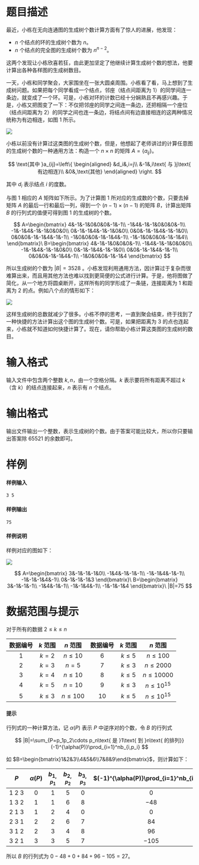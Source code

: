 
# 题目描述

最近，小栋在无向连通图的生成树个数计算方面有了惊人的进展，他发现：

- $n$ 个结点的环的生成树个数为 $n$。
- $n$ 个结点的完全图的生成树个数为 $n^{n-2}$。

这两个发现让小栋欣喜若狂，由此更加坚定了他继续计算生成树个数的想法，他要计算出各种各样图的生成树数目。

一天，小栋和同学聚会，大家围坐在一张大圆桌周围。小栋看了看，马上想到了生成树问题。如果把每个同学看成一个结点，邻座（结点间距离为 $1$）的同学间连一条边，就变成了一个环。可是，小栋对环的计数已经十分娴熟且不再感兴趣。于是，小栋又把图变了一下：不仅把邻座的同学之间连一条边，还把相隔一个座位（结点间距离为 $2$）的同学之间也连一条边，将结点间有边直接相连的这两种情况统称为有边相连，如图 $1$ 所示。

![](source/guoj/1257/img/aHR0cHM6Ly9pLmxvbGkubmV0LzIwMTkvMDYvMjQvNWQxMDExNWYzZWM1ZDQ2MjM3LnBuZw==.png)

小栋以前没有计算过这类图的生成树个数，但是，他想起了老师讲过的计算任意图的生成树个数的一种通用方法：构造一个 $n\times n$ 的矩阵 $A=\{a_{ij}\}$。

$$
\text{其中 }a_{ij}=\left\{
\begin{aligned}
&d_i&,i=j\\
&-1&,i\text{ 与 }j\text{ 有边相连}\\
&0&,\text{其他}
\end{aligned}
\right.
$$

其中 $d_i$ 表示结点 $i$ 的度数。

与图 $1$ 相应的 $A$ 矩阵如下所示。为了计算图 $1$ 所对应的生成数的个数，只要去掉矩阵 $A$ 的最后一行和最后一列，得到一个 $(n-1)\times (n-1)$ 的矩阵 $B$，计算出矩阵 $B$ 的行列式的值便可得到图 $1$ 的生成树的个数。

$$
A=\begin{bmatrix}
4&-1&-1&0&0&0&-1&-1\\
-1&4&-1&-1&0&0&0&-1\\
-1&-1&4&-1&-1&0&0&0\\
0&-1&-1&4&-1&-1&0&0\\
0&0&-1&-1&4&-1&-1&0\\
0&0&0&-1&-1&4&-1&-1\\
-1&0&0&0&-1&-1&4&-1\\
-1&-1&0&0&0&-1&-1&4\\
\end{bmatrix}\ 
B=\begin{bmatrix}
4&-1&-1&0&0&0&-1\\
-1&4&-1&-1&0&0&0\\
-1&-1&4&-1&-1&0&0\\
0&-1&-1&4&-1&-1&0\\
0&0&-1&-1&4&-1&-1\\
0&0&0&-1&-1&4&-1\\
-1&0&0&0&-1&-1&4
\end{bmatrix}
$$

所以生成树的个数为 $|B|=3528$ 。小栋发现利用通用方法，因计算过于复杂而很难算出来，而且用其他方法也难以找到更简便的公式进行计算。于是，他将图做了简化，从一个地方将圆桌断开，这样所有的同学形成了一条链，连接距离为 $1$ 和距离为 $2$ 的点。例如八个点的情形如下：

![](source/guoj/1257/img/aHR0cHM6Ly9pLmxvbGkubmV0LzIwMTkvMDYvMjQvNWQxMDEzNDc0NDg2MjY0NjM5LnBuZw==.png)

这样生成树的总数就减少了很多。小栋不停的思考，一直到聚会结束，终于找到了一种快捷的方法计算出这个图的生成树个数。可是，如果把距离为 $3$ 的点也连起来，小栋就不知道如何快捷计算了。现在，请你帮助小栋计算这类图的生成树的数目。


# 输入格式

输入文件中包含两个整数 $k,n$，由一个空格分隔。$k$ 表示要将所有距离不超过 $k$（含 $k$）的结点连接起来，$n$ 表示有 $n$ 个结点。

# 输出格式

输出文件输出一个整数，表示生成树的个数。由于答案可能比较大，所以你只要输出答案除 $65521$ 的余数即可。

# 样例

#### 样例输入
```plain
3 5
```
#### 样例输出
```plain
75
```
#### 样例说明

样例对应的图如下：

![](source/guoj/1257/img/aHR0cHM6Ly9pLmxvbGkubmV0LzIwMTkvMDYvMjQvNWQxMDEzZGYyZjM5ZTUxMTYyLnBuZw==.png)

$$
A=\begin{bmatrix}
3&-1&-1&-1&0\\
-1&4&-1&-1&-1\\
-1&-1&4&-1&-1\\
-1&-1&-1&4&-1\\
0&-1&-1&-1&3
\end{bmatrix}\ 
B=\begin{bmatrix}
3&-1&-1&-1\\
-1&4&-1&-1\\
-1&-1&4&-1\\
-1&-1&-1&4
\end{bmatrix}\ 
|B|=75
$$

# 数据范围与提示

对于所有的数据 $2\le k\le n$

|数据编号|$k$ 范围|$n$ 范围|数据编号|$k$ 范围|$n$ 范围|
|:-:|:-:|:-:|:-:|:-:|:-:|
|$1$|$k=2$|$n\le 10$|$6$|$k\le 5$|$n\le 100$|
|$2$|$k=3$|$n=5$|$7$|$k\le 3$|$n\le 2000$|
|$3$|$k=4$|$n\le 10$|$8$|$k\le 5$|$n\le 10000$|
|$4$|$k=5$|$n=10$|$9$|$k\le 3$|$n\le 10^{15}$|
|$5$|$k\le 3$|$n\le 100$|$10$|$k\le 5$|$n\le 10^{15}$|

#### 提示

行列式的一种计算方法，记 $\alpha(P)$ 表示 $P$ 中逆序对的个数，令 $B$ 的行列式

$$
|B|=\sum_{P=p_1p_2\cdots p_n\text{ 是 }1\text{ 到 }n\text{ 的排列}}(-1)^{\alpha(P)}\prod_{i=1}^nb_{i,p_i}
$$

如 $B=\begin{bmatrix}1&2&3\\4&5&6\\7&8&9\end{bmatrix}$，则计算如下：

|$P$|$\alpha(P)$|$b_{1,p_1}$|$b_{2,p_2}$|$b_{3,p_3}$|$(-1)^{\alpha(P)}\prod_{i=1}^nb_{i,p_i}$|
|:-:|:-:|:-:|:-:|:-:|:-:|
|$1\ 2\ 3$|$0$|$1$|$5$|$0$<!---->|$0$|
|$1\ 3\ 2$|$1$|$1$<!---->|$6$|$8$|$-48$|
|$2\ 1\ 3$|$1$<!---->|$2$|$4$|$0$|$0$<!---->|
|$2\ 3\ 1$|$2$|$2$<!---->|$6$|$7$|$84$|
|$3\ 1\ 2$|$2$<!---->|$3$|$4$|$8$|$96$|
|$3\ 2\ 1$|$3$|$3$<!---->|$5$|$7$|$-105$|

所以 $B$ 的行列式为 $0-48+0+84+96-105=27$。

